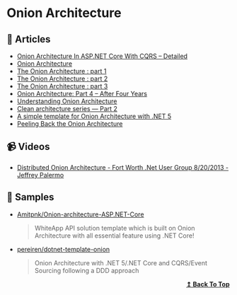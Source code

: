 
# Onion Architecture

## 📝 Articles

- [Onion Architecture In ASP.NET Core With CQRS – Detailed](https://codewithmukesh.com/blog/onion-architecture-in-aspnet-core/) 
- [Onion Architecture](https://herbertograca.com/2017/09/21/onion-architecture/) 
- [The Onion Architecture : part 1](https://jeffreypalermo.com/2008/07/the-onion-architecture-part-1) 
- [The Onion Architecture : part 2](https://jeffreypalermo.com/2008/07/the-onion-architecture-part-2)
- [The Onion Architecture : part 3](https://jeffreypalermo.com/2008/08/the-onion-architecture-part-3) 
- [Onion Architecture: Part 4 – After Four Years](https://jeffreypalermo.com/2013/08/onion-architecture-part-4-after-four-years/) 
- [Understanding Onion Architecture](https://www.codeguru.com/csharp/csharp/cs_misc/designtechniques/understanding-onion-architecture.html) 
- [Clean architecture series — Part 2](https://dev.to/pereiren/clean-architecture-series-part-2-49db) 
- [A simple template for Onion Architecture with .NET 5](https://dev.to/pereiren/a-simple-template-for-onion-architecture-with-net-5-3gll) 
- [Peeling Back the Onion Architecture](https://blog.tonysneed.com/2011/10/08/peeling-back-the-onion-architecture/) 

## 📹 Videos

- [Distributed Onion Architecture - Fort Worth .Net User Group 8/20/2013 - Jeffrey Palermo](http://w7.mul.ir/yo%7cut%7cub%7ce.%7cco%7cm/watch?v=uuCaXu_kl0U)

## 🔖 Samples

- [Amitpnk/Onion-architecture-ASP.NET-Core](https://github.com/Amitpnk/Onion-architecture-ASP.NET-Core) 
  > WhiteApp API solution template which is built on Onion Architecture with all essential feature using .NET Core!

- [pereiren/dotnet-template-onion](https://github.com/pereiren/dotnet-template-onion) 
  > Onion Architecture with .NET 5/.NET Core and CQRS/Event Sourcing following a DDD approach

<div align="right">
  <b><a href="#contents">↥ Back To Top</a></b>
</div>	
	